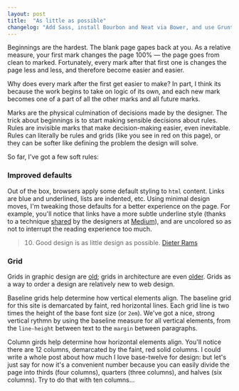 ```yaml
---
layout: post
title:  "As little as possible"
changelog: "Add Sass, install Bourbon and Neat via Bower, and use Grunt to manage Jekyll and asset compilation. Enforce a strong baseline grid, and set up a column grid."
---
```

Beginnings are the hardest. The blank page gapes back at you. As a relative measure, your first mark changes the page 100% &mdash; the page goes from clean to marked. Fortunately, every mark after that first one is changes the page less and less, and therefore become easier and easier.

Why does every mark after the first get easier to make? In part, I think its because the work begins to take on logic of its own, and each new mark becomes one of a part of all the other marks and all future marks.

Marks are the physical culmination of decisions made by the designer. The trick about beginnings is to start making sensible decisions about rules. Rules are invisible marks that make decision-making easier, even inevitable. Rules can literally be rules and grids (like you see in red on this page), or they can be softer like defining the problem the design will solve.

So far, I've got a few soft rules:

### Improved defaults
Out of the box, browsers apply some default styling to `html` content. Links are blue and underlined, lists are indented, etc. Using minimal design moves, I'm tweaking those defaults for a better experience on the page. For example, you'll notice that links have a more subtle underline style (thanks to a technique [shared](http://codepen.io/anon/pen/fcJFg) by the designers at [Medium](http://www.medium.com)), and are uncolored so as not to interrupt the reading experience too much.

> 10. Good design is as little design as possible. [Dieter Rams](https://www.vitsoe.com/us/about/good-design)


### Grid
Grids in graphic design are [old](http://www.nps.gov/history/history/online_books/brochures/unigrid/); grids in architecture are even [older](http://www.architectural-review.com/essays/1947-march-the-mathematics-of-the-ideal-villa-palladio-and-le-corbusier-compared-by-colin-rowe/8604100.article). Grids as a way to order a design are relatively new to web design.

Baseline grids help determine how vertical elements align. The baseline grid for this site is demarcated by faint, red horizontal lines. Each grid line is two times the height of the base font size (or `2em`). We've got a nice, strong vertical rythmn by using the baseline measure for all vertical elements, from the `line-height` between text to the `margin` between paragraphs.

Column girds help determine how horizontal elements align. You'll notice there are 12 columns, demarcated by the faint, red solid columns. I could write a whole post about how much I love base-twelve for design: but let's just say for now it's a convenient number because you can easily divide the page into thirds (four columns), quarters (three columns), and halves (six columns). Try to do that with ten columns...

